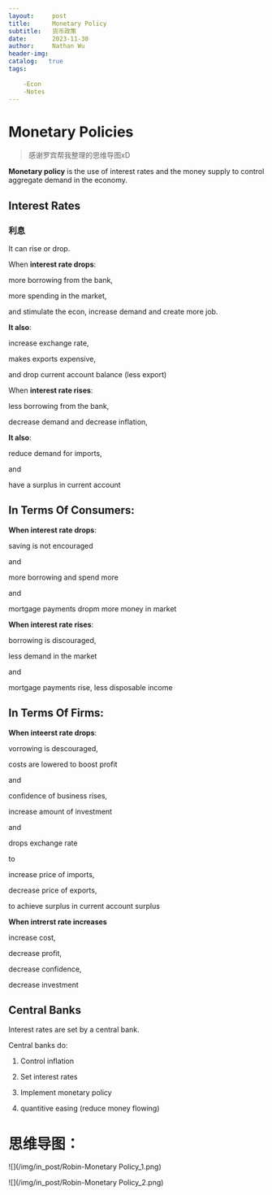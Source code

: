 ```yaml
---
layout:     post
title:      Monetary Policy
subtitle:   货币政策
date:       2023-11-30
author:     Nathan Wu
header-img: 
catalog:   true
tags:
    
    -Econ
    -Notes
---
```


# Monetary Policies

> 感谢罗宾帮我整理的思维导图xD

**Monetary policy** is the use of interest rates and the money supply to control aggregate demand in the economy.

## Interest Rates
### 利息

It can rise or drop.

When **interest rate drops**:

  more borrowing from the bank,

  more spending in the market,

  and stimulate the econ, increase demand and create more job.

**It also**:

  increase exchange rate,

  makes exports expensive,

  and drop current account balance (less export)

When **interest rate rises**:

  less borrowing from the bank,

  decrease demand and decrease inflation,

**It also**:

  reduce demand for imports,

  and

  have a surplus in current account


## In Terms Of Consumers:

**When interest rate drops**:

  saving is not encouraged

and

  more borrowing and spend more

and

  mortgage payments dropm more money in market

**When interest rate rises**:

  borrowing is discouraged,

  less demand in the market

and

  mortgage payments rise, less disposable income

## In Terms Of Firms:

**When inteerst rate drops**:

  vorrowing is descouraged,

  costs are lowered to boost profit

and

  confidence of business rises,

  increase amount of investment

and

  drops exchange rate

to

  increase price of imports,

  decrease price of exports,

  to achieve surplus in current account surplus

**When intrerst rate increases**

  increase cost,

  decrease profit,

  decrease confidence,

  decrease investment

  

## Central Banks

Interest rates are set by a central bank. 

Central banks do:

1. Control inflation

2. Set interest rates

3. Implement monetary policy

4. quantitive easing (reduce money flowing)

# 思维导图：

![](/img/in_post/Robin-Monetary Policy_1.png)

![](/img/in_post/Robin-Monetary Policy_2.png)
